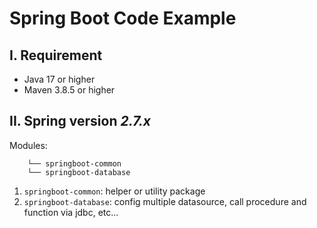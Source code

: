 # Spring Boot Code Example

## I. Requirement
- Java 17 or higher
- Maven 3.8.5 or higher

## II. Spring version *2.7.x*

Modules:

```
    └── springboot-common
    └── springboot-database
```

1. `springboot-common`: helper or utility package
2. `springboot-database`: config multiple datasource, call procedure and function via jdbc, etc...